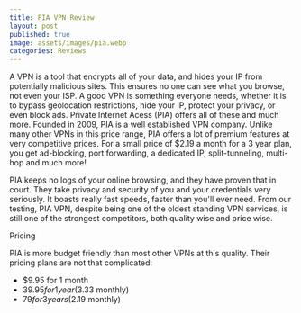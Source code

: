 ```yaml
---
title: PIA VPN Review
layout: post
published: true
image: assets/images/pia.webp
categories: Reviews
---
```


A VPN is a tool that encrypts all of your data, and hides your IP from potentially malicious sites. This ensures no one can see what you browse, not even your ISP. A good VPN is something everyone needs, whether it is to bypass geolocation restrictions, hide your IP, protect your privacy, or even block ads. Private Internet Acess (PIA) offers all of these and much more. Founded in 2009, PIA is a well established VPN company. Unlike many other VPNs in this price range, PIA offers a lot of premium features at very competitive prices. For a small price of $2.19 a month for a 3 year plan, you get ad-blocking, port forwarding, a dedicated IP, split-tunneling, multi-hop and much more!

PIA keeps no logs of your online browsing, and they have proven that in court. They take privacy and security of you and your credentials very seriously. It boasts really fast speeds, faster than you'll ever need. From our testing, PIA VPN, despite being one of the oldest standing VPN services, is still one of the strongest competitors, both quality wise and price wise. 

Pricing

PIA is more budget friendly than most other VPNs at this quality. Their pricing plans are not that complicated:

- $9.95 for 1 month
- $39.95 for 1 year ($3.33 monthly)
- $79 for 3 years ($2.19 monthly)


